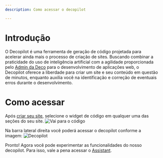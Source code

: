 ```yaml
---
description: Como acessar o decopilot

---
```


# Introdução

O Decopilot é uma ferramenta de geração de código projetada para acelerar ainda
mais o processo de criação de sites. Buscando combinar a praticidade do uso de
inteligência artificial com a agilidade proporcionada pelo
[Admin da Deco](https://admin.deco.cx/) para o desenvolvimento de aplicações
web, o Decopilot oferece a liberdade para criar um site e seu conteúdo em
questão de minutos, enquanto auxilia você na identificação e correção de
eventuais erros durante o desenvolvimento.

# Como acessar

Após [criar seu site](https://deco.cx/docs/pt/getting-started/creating-a-site),
selecione o widget de código em qualquer uma das seções do seu site.
![Vai para o código](https://ozksgdmyrqcxcwhnbepg.supabase.co/storage/v1/object/public/assets/10475/e92ec929-45eb-4dfc-bc90-b517001ef5f7)

Na barra lateral direita você poderá acessar o decopilot conforme a imagem:
![Decopilot](https://ozksgdmyrqcxcwhnbepg.supabase.co/storage/v1/object/public/assets/10664/3a7f448c-e5f4-4aa5-9328-9c573695be4f)

Pronto! Agora você pode experimentar as funcionalidades do nosso decopilot. Para
isso, vale a pena acessar o
[Assistant](http://deco.cx/docs/pt/decopilot/assistant).
